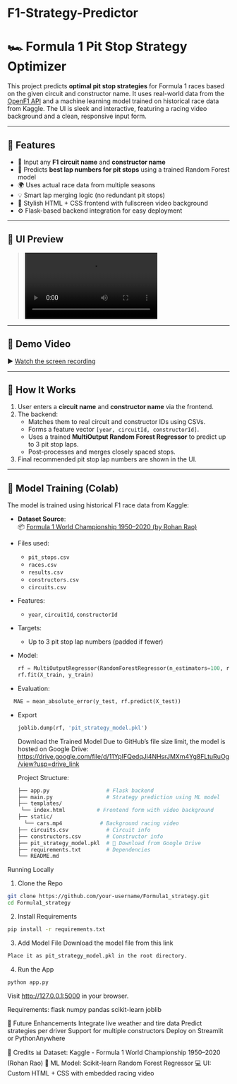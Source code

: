 ﻿# F1-Strategy-Predictor

# 🏎️ Formula 1 Pit Stop Strategy Optimizer

This project predicts **optimal pit stop strategies** for Formula 1 races based on the given circuit and constructor name. It uses real-world data from the [OpenF1 API](https://openf1.org/) and a machine learning model trained on historical race data from Kaggle. The UI is sleek and interactive, featuring a racing video background and a clean, responsive input form.

---

## 🚀 Features

- 🏁 Input any **F1 circuit name** and **constructor name**
- 🤖 Predicts **best lap numbers for pit stops** using a trained Random Forest model
- 🌍 Uses actual race data from multiple seasons
- 💡 Smart lap merging logic (no redundant pit stops)
- 🎨 Stylish HTML + CSS frontend with fullscreen video background
- ⚙️ Flask-based backend integration for easy deployment

---

## 📸 UI Preview

> ![Preview](cars.mp4)

---

## 🎥 Demo Video

▶️ [Watch the screen recording](https://drive.google.com/file/d/11YpIFQedqJi4NHsrJMXm4Yg8FLtuRuOg/view?usp=sharing)

---

## 🧠 How It Works

1. User enters a **circuit name** and **constructor name** via the frontend.
2. The backend:
   - Matches them to real circuit and constructor IDs using CSVs.
   - Forms a feature vector `[year, circuitId, constructorId]`.
   - Uses a trained **MultiOutput Random Forest Regressor** to predict up to 3 pit stop laps.
   - Post-processes and merges closely spaced stops.
3. Final recommended pit stop lap numbers are shown in the UI.

---

## 🧪 Model Training (Colab)

The model is trained using historical F1 race data from Kaggle:

- **Dataset Source**:  
  📦 [Formula 1 World Championship 1950–2020 (by Rohan Rao)](https://www.kaggle.com/datasets/rohanrao/formula-1-world-championship-1950-2020)

- Files used:
  - `pit_stops.csv`
  - `races.csv`
  - `results.csv`
  - `constructors.csv`
  - `circuits.csv`

- Features:
  - `year`, `circuitId`, `constructorId`

- Targets:
  - Up to 3 pit stop lap numbers (padded if fewer)

- Model:
  ```python
  rf = MultiOutputRegressor(RandomForestRegressor(n_estimators=100, random_state=42))
  rf.fit(X_train, y_train)
  
- Evaluation:
 ```python
   MAE = mean_absolute_error(y_test, rf.predict(X_test))
 ```

- Export
  ```python
  joblib.dump(rf, 'pit_strategy_model.pkl')
  ```

  Download the Trained Model
  Due to GitHub’s file size limit, the model is hosted on Google Drive: https://drive.google.com/file/d/11YpIFQedqJi4NHsrJMXm4Yg8FLtuRuOg/view?usp=drive_link

  Project Structure:
  ```bash
  ├── app.py                  # Flask backend
  ├── main.py                 # Strategy prediction using ML model
  ├── templates/
   └── index.html          # Frontend form with video background
  ├── static/
    └── cars.mp4            # Background racing video
  ├── circuits.csv            # Circuit info
  ├── constructors.csv        # Constructor info
  ├── pit_strategy_model.pkl  # 🔗 Download from Google Drive
  ├── requirements.txt        # Dependencies
  └── README.md
  ```
Running Locally
1. Clone the Repo
```bash
git clone https://github.com/your-username/Formula1_strategy.git
cd Formula1_strategy
```
2. Install Requirements
```bash
pip install -r requirements.txt
```
3. Add Model File
Download the model file from this link
```bash
Place it as pit_strategy_model.pkl in the root directory.
```
4. Run the App
```bash
python app.py
```
Visit http://127.0.0.1:5000 in your browser.

Requirements:
flask
numpy
pandas
scikit-learn
joblib

📌 Future Enhancements
Integrate live weather and tire data
Predict strategies per driver
Support for multiple constructors
Deploy on Streamlit or PythonAnywhere

🏁 Credits
📊 Dataset: Kaggle - Formula 1 World Championship 1950–2020 (Rohan Rao)
🤖 ML Model: Scikit-learn Random Forest Regressor
💻 UI: Custom HTML + CSS with embedded racing video
